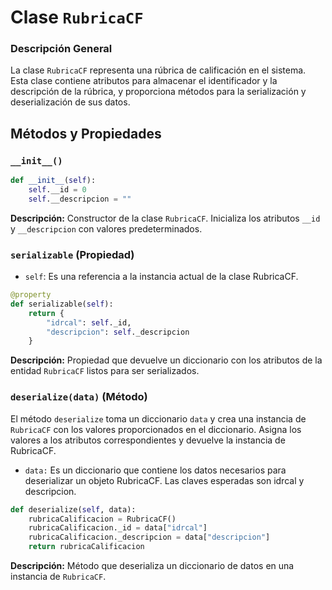 
# Clase `RubricaCF`

### Descripción General

La clase `RubricaCF` representa una rúbrica de calificación en el sistema. Esta clase contiene atributos para almacenar el identificador y la descripción de la rúbrica, y proporciona métodos para la serialización y deserialización de sus datos.

## Métodos y Propiedades

### `__init__()`
```python
def __init__(self):
    self.__id = 0
    self.__descripcion = ""
```
**Descripción:** Constructor de la clase `RubricaCF`. Inicializa los atributos `__id` y `__descripcion` con valores predeterminados.

### `serializable` (Propiedad)

- `self`: Es una referencia a la instancia actual de la clase RubricaCF.

```python
@property
def serializable(self):
    return {
        "idrcal": self._id,
        "descripcion": self._descripcion
    }
```
**Descripción:** Propiedad que devuelve un diccionario con los atributos de la entidad `RubricaCF` listos para ser serializados.

### `deserialize(data)` (Método)
El método `deserialize` toma un diccionario `data` y crea una instancia de `RubricaCF` con los valores proporcionados en el diccionario. Asigna los valores a los atributos correspondientes y devuelve la instancia de RubricaCF.

- `data:` Es un diccionario que contiene los datos necesarios para deserializar un objeto RubricaCF. Las claves esperadas son idrcal y descripcion.

```python
def deserialize(self, data):
    rubricaCalificacion = RubricaCF()
    rubricaCalificacion._id = data["idrcal"]
    rubricaCalificacion._descripcion = data["descripcion"]
    return rubricaCalificacion
```
**Descripción:** Método que deserializa un diccionario de datos en una instancia de `RubricaCF`.